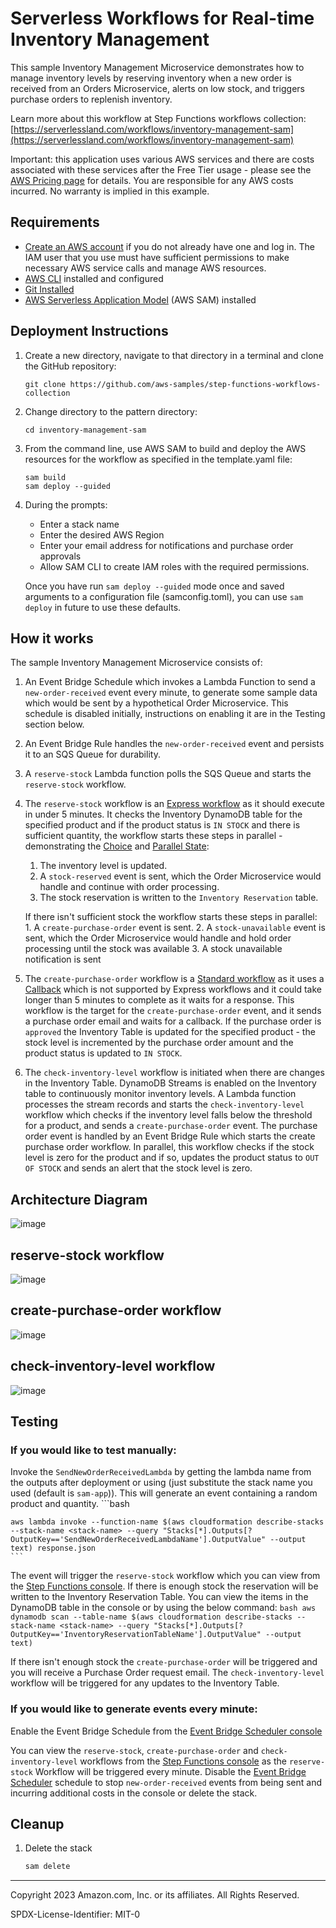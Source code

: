 # Serverless Workflows for Real-time Inventory Management

This sample Inventory Management Microservice demonstrates how to manage inventory levels by reserving inventory when a new order is received from an Orders Microservice, alerts on low stock, and triggers purchase orders to replenish inventory.

Learn more about this workflow at Step Functions workflows collection: [https://serverlessland.com/workflows/inventory-management-sam](https://serverlessland.com/workflows/inventory-management-sam)

Important: this application uses various AWS services and there are costs associated with these services after the Free Tier usage - please see the [AWS Pricing page](https://aws.amazon.com/pricing/) for details. You are responsible for any AWS costs incurred. No warranty is implied in this example.

## Requirements

* [Create an AWS account](https://portal.aws.amazon.com/gp/aws/developer/registration/index.html) if you do not already have one and log in. The IAM user that you use must have sufficient permissions to make necessary AWS service calls and manage AWS resources.
* [AWS CLI](https://docs.aws.amazon.com/cli/latest/userguide/install-cliv2.html) installed and configured
* [Git Installed](https://git-scm.com/book/en/v2/Getting-Started-Installing-Git)
* [AWS Serverless Application Model](https://docs.aws.amazon.com/serverless-application-model/latest/developerguide/serverless-sam-cli-install.html) (AWS SAM) installed

## Deployment Instructions

1. Create a new directory, navigate to that directory in a terminal and clone the GitHub repository:
    ``` 
    git clone https://github.com/aws-samples/step-functions-workflows-collection
    ```
1. Change directory to the pattern directory:
    ```
    cd inventory-management-sam
    ```
1. From the command line, use AWS SAM to build and deploy the AWS resources for the workflow as specified in the template.yaml file:
    ```
    sam build
    sam deploy --guided
    ```
1. During the prompts:
    * Enter a stack name
    * Enter the desired AWS Region
    * Enter your email address for notifications and purchase order approvals
    * Allow SAM CLI to create IAM roles with the required permissions.

    Once you have run `sam deploy --guided` mode once and saved arguments to a configuration file (samconfig.toml), you can use `sam deploy` in future to use these defaults.

## How it works

The sample Inventory Management Microservice consists of:
1. An Event Bridge Schedule which invokes a Lambda Function to send a `new-order-received` event every minute, to generate some sample data which would be sent by a hypothetical Order Microservice. This schedule is disabled initially, instructions on enabling it are in the Testing section below.
2. An Event Bridge Rule handles the `new-order-received` event and persists it to an SQS Queue for durability. 
3. A `reserve-stock` Lambda function polls the SQS Queue and starts the `reserve-stock` workflow. 
4. The `reserve-stock` workflow is an [Express workflow](https://docs.aws.amazon.com/step-functions/latest/dg/concepts-standard-vs-express.html) as it should execute in under 5 minutes. It checks the Inventory DynamoDB table for the specified product and if the product status is `IN STOCK` and there is sufficient quantity, the workflow starts these steps in parallel - demonstrating the [Choice](https://docs.aws.amazon.com/step-functions/latest/dg/amazon-states-language-choice-state.html) and [Parallel State](https://docs.aws.amazon.com/step-functions/latest/dg/amazon-states-language-parallel-state.html):
    1. The inventory level is updated.
    2. A `stock-reserved` event is sent, which the Order Microservice would handle and continue with order processing.
    3. The stock reservation is written to the `Inventory Reservation` table. 

    If there isn't sufficient stock the workflow starts these steps in parallel:
        1. A `create-purchase-order` event is sent.
        2. A `stock-unavailable` event is sent, which the Order Microservice would handle and hold order processing until the stock was available
        3. A stock unavailable notification is sent
    
5. The `create-purchase-order` workflow is a [Standard workflow](https://docs.aws.amazon.com/step-functions/latest/dg/concepts-standard-vs-express.html) as it uses a [Callback](https://docs.aws.amazon.com/step-functions/latest/dg/connect-to-resource.html#connect-wait-token) which is not supported by Express workflows and it could take longer than 5 minutes to complete as it waits for a response. This workflow is the target for the `create-purchase-order` event, and it sends a purchase order email and waits for a callback. If the purchase order is `approved` the Inventory Table is updated for the specified product - the stock level is incremented by the purchase order amount and the product status is updated to `IN STOCK`.

6. The `check-inventory-level` workflow is initiated when there are changes in the Inventory Table. DynamoDB Streams is enabled on the Inventory table to continuously monitor inventory levels. A Lambda function processes the stream records and starts the `check-inventory-level` workflow which checks if the inventory level falls below the threshold for a product, and sends a `create-purchase-order` event. The purchase order event is handled by an Event Bridge Rule which starts the create purchase order workflow. In parallel, this workflow checks if the stock level is zero for the product and if so, updates the product status to `OUT OF STOCK` and sends an alert that the stock level is zero.

## Architecture Diagram
![image](./resources/inventory-management.png)

## reserve-stock workflow
![image](./resources/reserve-stock-statemachine.png)

## create-purchase-order workflow
![image](./resources/create-purchase-order-statemachine.png)

## check-inventory-level workflow
![image](./resources/check-inventory-level-statemachine.png)

## Testing

### If you would like to test manually:
Invoke the `SendNewOrderReceivedLambda` by getting the lambda name from the outputs after deployment or using (just substitute the stack name you used (default is `sam-app`)). This will generate an event containing a random product and quantity.
    ```bash
    
    aws lambda invoke --function-name $(aws cloudformation describe-stacks --stack-name <stack-name> --query "Stacks[*].Outputs[?OutputKey=='SendNewOrderReceivedLambdaName'].OutputValue" --output text) response.json
    ```
The event will trigger the `reserve-stock` workflow which you can view from the [Step Functions console](https://console.aws.amazon.com/states/home). If there is enough stock the reservation will be written to the Inventory Reservation Table. You can view the items in the DynamoDB table in the console or by using the below command:
    ```bash
    aws dynamodb scan --table-name $(aws cloudformation describe-stacks --stack-name <stack-name> --query "Stacks[*].Outputs[?OutputKey=='InventoryReservationTableName'].OutputValue" --output text)
    ```

If there isn't enough stock the `create-purchase-order` will be triggered and you will receive a Purchase Order request email. The `check-inventory-level` workflow will be triggered for any updates to the Inventory Table.


### If you would like to generate events every minute:
Enable the Event Bridge Schedule from the [Event Bridge Scheduler console](https://us-west-2.console.aws.amazon.com/scheduler/home)

You can view the `reserve-stock`, `create-purchase-order` and `check-inventory-level` workflows from the [Step Functions console](https://console.aws.amazon.com/states/home) as the `reserve-stock` Workflow will be triggered every minute. Disable the [Event Bridge Scheduler](https://us-west-2.console.aws.amazon.com/scheduler/home) schedule to stop `new-order-received` events from being sent and incurring additional costs in the console or delete the stack.


## Cleanup
 
1. Delete the stack
    ```bash
    sam delete
    ```
----
Copyright 2023 Amazon.com, Inc. or its affiliates. All Rights Reserved.

SPDX-License-Identifier: MIT-0
